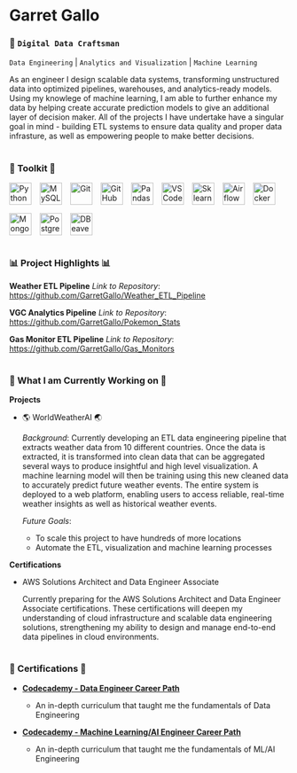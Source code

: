 # Garret Gallo

### :construction_worker: **`Digital Data Craftsman`**  
`Data Engineering` | `Analytics and Visualization` | `Machine Learning`

As an engineer I design scalable data systems, transforming unstructured data 
into optimized pipelines, warehouses, and analytics-ready models. Using my knowlege
of machine learning, I am able to further enhance my data by helping create accurate
prediction models to give an additional layer of decision maker. All of the projects I
have undertake have a singular goal in mind - building ETL systems to ensure data quality
and proper data infrasture, as well as empowering people to make better decisions.

#

### :hammer: Toolkit :hammer:
<div style="display: flex; gap: 15px; flex-wrap: wrap; margin-bottom: 20px;">
  <img alt="Python" width="40px" src="https://cdn.jsdelivr.net/gh/devicons/devicon@latest/icons/python/python-original-wordmark.svg" />
  <img alt="MySQL" width="40px" src="https://cdn.jsdelivr.net/gh/devicons/devicon@latest/icons/mysql/mysql-original-wordmark.svg" />
  <img alt="Git" width="40px" src="https://cdn.jsdelivr.net/gh/devicons/devicon@latest/icons/git/git-original.svg" />
  <img alt="GitHub" width="40px" src="https://cdn.jsdelivr.net/gh/devicons/devicon@latest/icons/github/github-original.svg" />
  <img alt="Pandas" width="40px" src="https://cdn.jsdelivr.net/gh/devicons/devicon@latest/icons/pandas/pandas-original-wordmark.svg" />
  <img alt="VSCode" width="40px" src="https://cdn.jsdelivr.net/gh/devicons/devicon@latest/icons/vscode/vscode-original.svg" />
  <img alt="Sklearn" width="40px" src="https://cdn.jsdelivr.net/gh/devicons/devicon@latest/icons/scikitlearn/scikitlearn-original.svg" />
  <img alt="Airflow" width="40px" src="https://cdn.jsdelivr.net/gh/devicons/devicon@latest/icons/apacheairflow/apacheairflow-original-wordmark.svg" />
  <img alt="Docker" width="40px" src="https://cdn.jsdelivr.net/gh/devicons/devicon@latest/icons/docker/docker-original-wordmark.svg" />
  <img alt="MongoDB" width="40px" src="https://cdn.jsdelivr.net/gh/devicons/devicon@latest/icons/mongodb/mongodb-original-wordmark.svg" />
  <img alt="Postgres" width="40px" src="https://cdn.jsdelivr.net/gh/devicons/devicon@latest/icons/postgresql/postgresql-original-wordmark.svg" />
  <img alt="DBeaver" width="40px" src="https://cdn.jsdelivr.net/gh/devicons/devicon@latest/icons/dbeaver/dbeaver-original.svg" />
  
</div>

#

### :bar_chart: Project Highlights :bar_chart:
**Weather ETL Pipeline**
  *Link to Repository*: https://github.com/GarretGallo/Weather_ETL_Pipeline

**VGC Analytics Pipeline**
  *Link to Repository*: https://github.com/GarretGallo/Pokemon_Stats
  
**Gas Monitor ETL Pipeline**
  *Link to Repository*: https://github.com/GarretGallo/Gas_Monitors

#

### :memo: What I am Currently Working on :memo:
**Projects**
  * :earth_americas: WorldWeatherAI :earth_asia:
    
    *Background*: Currently developing an ETL data engineering pipeline that extracts weather data from 10 different countries. Once the data is extracted, it is transformed into clean
    data that can be aggregated several ways to produce insightful and high level visualization. A machine learning model will then be training using this new cleaned data to accurately
    predict future weather events. The entire system is deployed to a web platform, enabling users to access reliable, real-time weather insights as well as historical
    weather events.
    
    *Future Goals*:
      * To scale this project to have hundreds of more locations
      * Automate the ETL, visualization and machine learning processes
    
**Certifications**
  * AWS Solutions Architect and Data Engineer Associate
    
    Currently preparing for the AWS Solutions Architect and Data Engineer Associate certifications. These certifications will deepen my understanding of cloud infrastructure and scalable
    data engineering solutions, strengthening my ability to design and manage end-to-end data pipelines in cloud environments.

 #

### :bookmark_tabs: Certifications :bookmark_tabs:
*   **[Codecademy - Data Engineer Career Path](https://www.codecademy.com/profiles/garretGallo4815753860/certificates/a0ea6712a909402896de2c6772445311)**
    *   An in-depth curriculum that taught me the fundamentals of Data Engineering

*   **[Codecademy - Machine Learning/AI Engineer Career Path](https://www.codecademy.com/profiles/garretGallo4815753860/certificates/6f8e0510ca91437a847b53aa9e9aa3f1)**
    *   An in-depth curriculum that taught me the fundamentals of ML/AI Engineering

#

